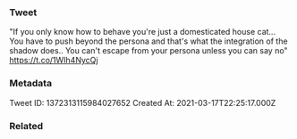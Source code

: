 ### Tweet
"If you only know how to behave you're just a domesticated house cat... You have to push beyond the persona and that's what the integration of the shadow does.. You can't escape from your persona unless you can say no" https://t.co/1WIh4NycQj

### Metadata
Tweet ID: 1372313115984027652
Created At: 2021-03-17T22:25:17.000Z

### Related

